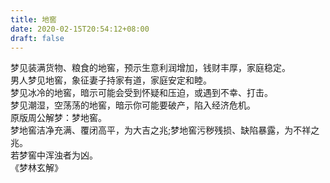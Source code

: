 ```yaml
---
title: 地窖
date: 2020-02-15T20:54:12+08:00
draft: false
---
```


梦见装满货物、粮食的地窖，预示生意利润增加，钱财丰厚，家庭稳定。<br>
男人梦见地窖，象征妻子持家有道，家庭安定和睦。<br>
梦见冰冷的地窖，暗示可能会受到怀疑和压迫，或遇到不幸、打击。<br>
梦见潮湿，空荡荡的地窖，暗示你可能要破产，陷入经济危机。<br>
原版周公解梦：梦地窖。<br>
梦地窖洁净充满、覆闭高平，为大吉之兆;梦地窖污秽残损、缺陷暴露，为不祥之兆。<br>
若梦窖中浑浊者为凶。<br>
《梦林玄解》